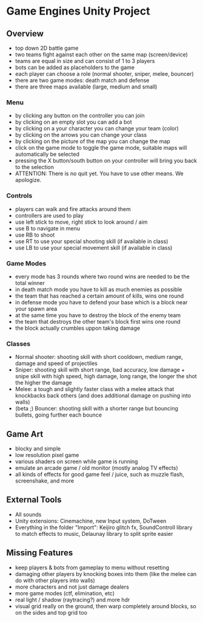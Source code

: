 # Game Engines Unity Project

## Overview

- top down 2D battle game
- two teams fight against each other on the same map (screen/device)
- teams are equal in size and can consist of 1 to 3 players
- bots can be added as placeholders to the game
- each player can choose a role (normal shooter, sniper, melee, bouncer)
- there are two game modes: death match and defense
- there are three maps available (large, medium and small)

### Menu

- by clicking any button on the controller you can join
- by clicking on an empty slot you can add a bot
- by clicking on a your character you can change your team (color)
- by clicking on the arrows you can change your class
- by clicking on the picture of the map you can change the map
- click on the game mode to toggle the game mode, suitable maps will automatically be selected
- pressing the X button/south button on your controller will bring you back to the selection
- ATTENTION: There is no quit yet. You have to use other means. We apologize.

### Controls

- players can walk and fire attacks around them
- controllers are used to play
- use left stick to move, right stick to look around / aim
- use B to navigate in menu
- use RB to shoot
- use RT to use your special shooting skill (if available in class)
- use LB to use your special movement skill (if available in class)

### Game Modes

- every mode has 3 rounds where two round wins are needed to be the total winner
- in death match mode you have to kill as much enemies as possible
- the team that has reached a certain amount of kills, wins one round
- in defense mode you have to defend your base which is a block near your spawn area
- at the same time you have to destroy the block of the enemy team
- the team that destroys the other team's block first wins one round
- the block actually crumbles uppon taking damage

### Classes

- Normal shooter: shooting skill with short cooldown, medium range, damage and speed of projectiles
- Sniper: shooting skill with short range, bad accuracy, low damage + snipe skill with high speed, high damage, long range, the longer the shot the higher the damage
- Melee: a tough and slightly faster class with a melee attack that knockbacks back others (and does additional damage on pushing into walls)
- (beta ;) Bouncer: shooting skill with a shorter range but bouncing bullets, going further each bounce

## Game Art

- blocky and simple
- low resolution pixel game
- various shaders on screen while game is running
- emulate an arcade game / old monitor (mostly analog TV effects)
- all kinds of effects for good game feel / juice, such as muzzle flash, screenshake, and more

## External Tools

- All sounds
- Unity extensions: Cinemachine, new Input system, DoTween
- Everything in the folder "Import": Keijiro glitch fx, SoundControll library to match effects to music, Delaunay library to split sprite easier

## Missing Features

- keep players & bots from gameplay to menu without resetting
- damaging other players by knocking boxes into them (like the melee can do with other players into walls)
- more characters and not just damage dealers
- more game modes (ctf, elimination, etc)
- real light / shadow (raytracing?) and more hdr
- visual grid really on the ground, then warp completely around blocks, so on the sides and top grid too